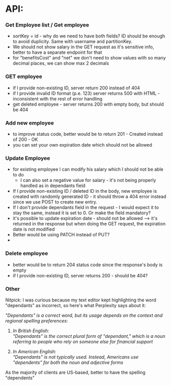 # API:
### Get Employee list / Get employee
- sortKey = id - why do we need to have both fields? ID should be enough to avoid duplicity. Same with username and partitionKey.
- We should not show salary in the GET request as it's sensitive info, better to have a separate endpoint for that
- for "benefitsCost" and "net" we don't need to show values with so many decimal places, we can show max 2 decimals

### GET employee
- if I provide non-existing ID, server return 200 instead of 404
- if I provide invalid ID format (p.e. 123) server returns 500 with HTML - inconsistent with the rest of error handling
- get deleted employee - server returns 200 with empty body, but should be 404 

### Add new employee 
- to improve status code, better would be to return 201 - Created instead of 200 - OK
- you can set your own expiration date which should not be allowed

### Update Employee 
- for existing employee I can modify his salary which I should not be able to do
	- I can also set a negative value for salary - it's not being properly handled as in dependants field
- If I provide non-existing ID / deleted ID in the body, new employee is created with randomly generated ID - it should throw a 404 error instead since we use POST to create new entry.
- If I don't provide dependants field in the request - I would expect it to stay the same, instead it is set to 0. Or make the field mandatory?
- it's possible to update expiration date - should not be allowed --> it's returned in the response but when doing the GET request, the expiration date is not modified
- Better would be using PATCH instead of PUT?
- 


### Delete employee
- better would be to return 204 status code since the response's body is empty
- if I provide non-existing ID, server returns 200 - should be 404?


### Other
Nitpick:
I was curious because my text editor kept highlighting the word "dependants" as incorrect, so here's what Perplexity says about it:

*"Dependants" is a correct word, but its usage depends on the context and regional spelling preferences:*

1. *In British English:*  
    *"Dependants" is the correct plural form of "dependant," which is a noun referring to people who rely on someone else for financial support*
    
2. *In American English:*  
    *"Dependants" is not typically used. Instead, Americans use "dependents" for both the noun and adjective forms*

As the majority of clients are US-based, better to have the spelling "dependents"